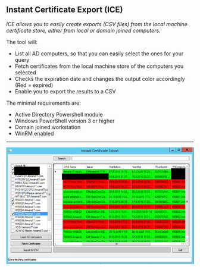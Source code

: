 ﻿## Instant Certificate Export (ICE)

_ICE allows you to easily create exports (CSV files) from the local machine certificate store, either from local or domain joined computers._

The tool will:
- List all AD computers, so that you can easily select the ones for your query
- Fetch certificates from the local machine store of the computers you selected
- Checks the expiration date and changes the output color accordingly (Red = expired)
- Enable you to export the results to a CSV

The minimal requirements are:
- Active Directory Powershell module
- Windows PowerShell version 3 or higher
- Domain joined workstation
- WinRM enabled

***

![Sample](https://github.com/ahatting/ICE/blob/master/sample.png "ICE")
